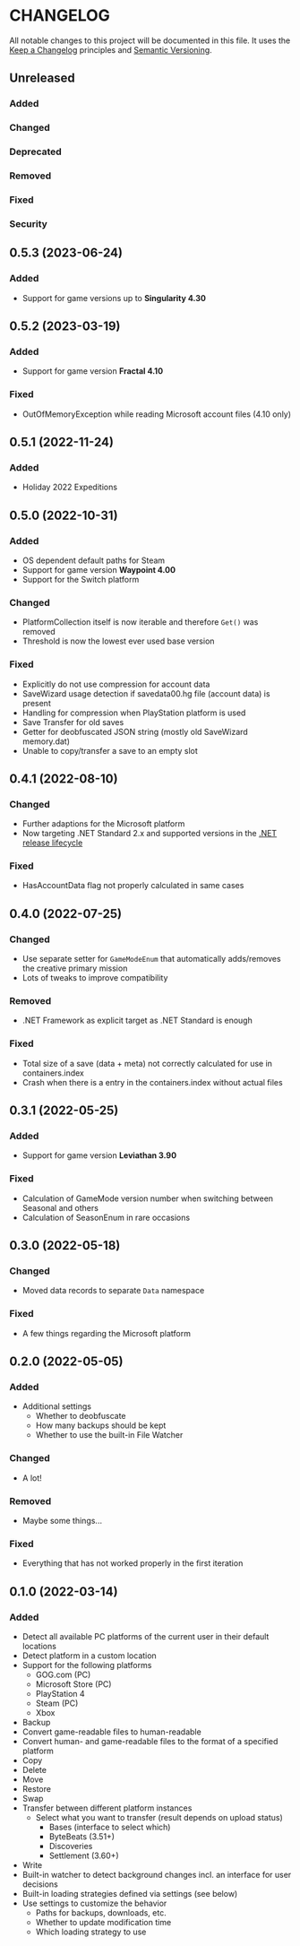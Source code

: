# CHANGELOG

All notable changes to this project will be documented in this file. It uses the
[Keep a Changelog](http://keepachangelog.com/en/1.0.0/) principles and
[Semantic Versioning](https://semver.org/).

## Unreleased

### Added
### Changed
### Deprecated
### Removed
### Fixed
### Security

## 0.5.3 (2023-06-24)

### Added
* Support for game versions up to **Singularity 4.30**

## 0.5.2 (2023-03-19)

### Added
* Support for game version **Fractal 4.10**

### Fixed
* OutOfMemoryException while reading Microsoft account files (4.10 only)

## 0.5.1 (2022-11-24)

### Added
* Holiday 2022 Expeditions

## 0.5.0 (2022-10-31)

### Added
* OS dependent default paths for Steam
* Support for game version **Waypoint 4.00**
* Support for the Switch platform
### Changed
* PlatformCollection itself is now iterable and therefore `Get()` was removed
* Threshold is now the lowest ever used base version
### Fixed
* Explicitly do not use compression for account data
* SaveWizard usage detection if savedata00.hg file (account data) is present
* Handling for compression when PlayStation platform is used
* Save Transfer for old saves
* Getter for deobfuscated JSON string (mostly old SaveWizard memory.dat)
* Unable to copy/transfer a save to an empty slot

## 0.4.1 (2022-08-10)

### Changed
* Further adaptions for the Microsoft platform
* Now targeting .NET Standard 2.x and supported versions in the [.NET release lifecycle](https://dotnet.microsoft.com/en-us/platform/support/policy/dotnet-core)

### Fixed
* HasAccountData flag not properly calculated in same cases

## 0.4.0 (2022-07-25)

### Changed
* Use separate setter for `GameModeEnum` that automatically adds/removes the creative primary mission
* Lots of tweaks to improve compatibility

### Removed
* .NET Framework as explicit target as .NET Standard is enough

### Fixed
* Total size of a save (data + meta) not correctly calculated for use in containers.index
* Crash when there is a entry in the containers.index without actual files

## 0.3.1 (2022-05-25)

### Added
* Support for game version **Leviathan 3.90**

### Fixed
* Calculation of GameMode version number when switching between Seasonal and others
* Calculation of SeasonEnum in rare occasions

## 0.3.0 (2022-05-18)

### Changed
* Moved data records to separate `Data` namespace

### Fixed
* A few things regarding the Microsoft platform

## 0.2.0 (2022-05-05)

### Added
* Additional settings
    * Whether to deobfuscate
    * How many backups should be kept
    * Whether to use the built-in File Watcher

### Changed
* A lot!

### Removed
* Maybe some things...

### Fixed
* Everything that has not worked properly in the first iteration

## 0.1.0 (2022-03-14)

### Added
* Detect all available PC platforms of the current user in their default locations
* Detect platform in a custom location
* Support for the following platforms
    * GOG.com (PC)
    * Microsoft Store (PC)
    * PlayStation 4
    * Steam (PC)
    * Xbox
* Backup
* Convert game-readable files to human-readable
* Convert human- and game-readable files to the format of a specified platform
* Copy
* Delete
* Move
* Restore
* Swap
* Transfer between different platform instances
    * Select what you want to transfer (result depends on upload status)
        * Bases (interface to select which)
        * ByteBeats (3.51+)
        * Discoveries
        * Settlement (3.60+)
* Write
* Built-in watcher to detect background changes incl. an interface for user decisions
* Built-in loading strategies defined via settings (see below)
* Use settings to customize the behavior
    * Paths for backups, downloads, etc.
    * Whether to update modification time
    * Which loading strategy to use
